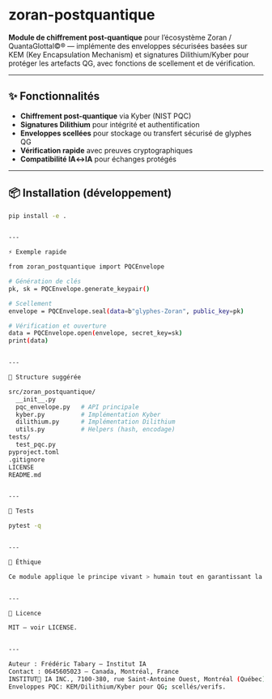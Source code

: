 # zoran-postquantique

**Module de chiffrement post-quantique** pour l’écosystème Zoran / QuantaGlottal©® — implémente des enveloppes sécurisées basées sur KEM (Key Encapsulation Mechanism) et signatures Dilithium/Kyber pour protéger les artefacts QG, avec fonctions de scellement et de vérification.

---

## ✨ Fonctionnalités
- **Chiffrement post-quantique** via Kyber (NIST PQC)
- **Signatures Dilithium** pour intégrité et authentification
- **Enveloppes scellées** pour stockage ou transfert sécurisé de glyphes QG
- **Vérification rapide** avec preuves cryptographiques
- **Compatibilité IA↔IA** pour échanges protégés

---

## 📦 Installation (développement)
```bash
pip install -e .


---

⚡ Exemple rapide

from zoran_postquantique import PQCEnvelope

# Génération de clés
pk, sk = PQCEnvelope.generate_keypair()

# Scellement
envelope = PQCEnvelope.seal(data=b"glyphes-Zoran", public_key=pk)

# Vérification et ouverture
data = PQCEnvelope.open(envelope, secret_key=sk)
print(data)


---

🧱 Structure suggérée

src/zoran_postquantique/
  __init__.py
  pqc_envelope.py   # API principale
  kyber.py          # Implémentation Kyber
  dilithium.py      # Implémentation Dilithium
  utils.py          # Helpers (hash, encodage)
tests/
  test_pqc.py
pyproject.toml
.gitignore
LICENSE
README.md


---

🧪 Tests

pytest -q


---

🔐 Éthique

Ce module applique le principe vivant > humain tout en garantissant la confidentialité et l’intégrité des échanges QG.


---

📜 Licence

MIT — voir LICENSE.


---

Auteur : Frédéric Tabary — Institut IA
Contact : 0645605023 — Canada, Montréal, France
INSTITUT🦋 IA INC., 7100-380, rue Saint-Antoine Ouest, Montréal (Québec) H2Y 3X7.# zoran-postquantum
Enveloppes PQC: KEM/Dilithium/Kyber pour QG; scellés/verifs.
